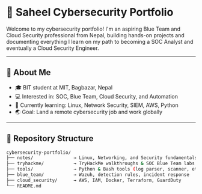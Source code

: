 # 🔐 Saheel Cybersecurity Portfolio

Welcome to my cybersecurity portfolio! I'm an aspiring Blue Team and Cloud Security professional from Nepal, building hands-on projects and documenting everything I learn on my path to becoming a SOC Analyst and eventually a Cloud Security Engineer.

---

## 🧭 About Me
- 🎓 BIT student at MIT, Bagbazar, Nepal
- 💻 Interested in: SOC, Blue Team, Cloud Security, and Automation
- 🧠 Currently learning: Linux, Network Security, SIEM, AWS, Python
- 🌏 Goal: Land a remote cybersecurity job and work globally

---

## 📁 Repository Structure

```bash
cybersecurity-portfolio/
├── notes/               → Linux, Networking, and Security fundamentals
├── tryhackme/           → TryHackMe walkthroughs & SOC Blue Team labs
├── tools/               → Python & Bash tools (log parser, scanner, etc.)
├── blue_team/           → Wazuh, detection rules, incident response
├── cloud_security/      → AWS, IAM, Docker, Terraform, GuardDuty
└── README.md
